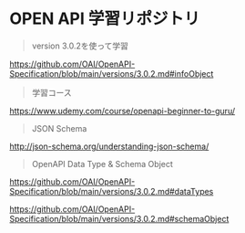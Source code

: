# OPEN API 学習リポジトリ

> version 3.0.2を使って学習

https://github.com/OAI/OpenAPI-Specification/blob/main/versions/3.0.2.md#infoObject

> 学習コース

https://www.udemy.com/course/openapi-beginner-to-guru/


> JSON Schema

http://json-schema.org/understanding-json-schema/

> OpenAPI Data Type & Schema Object

https://github.com/OAI/OpenAPI-Specification/blob/main/versions/3.0.2.md#dataTypes

https://github.com/OAI/OpenAPI-Specification/blob/main/versions/3.0.2.md#schemaObject